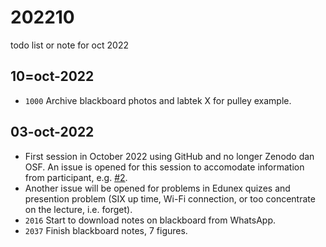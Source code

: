 # 202210
todo list or note for oct 2022


## 10=oct-2022
+ `1000` Archive blackboard photos and labtek X for pulley example.


## 03-oct-2022
+ First session in October 2022 using GitHub and no longer Zenodo dan OSF. An issue is opened for this session to accomodate information from participant, e.g. [#2](https://github.com/dudung/fi1101-04-2022-1/issues/2).
+ Another issue will be opened for problems in Edunex quizes and presention problem (SIX up time, Wi-Fi connection, or too concentrate on the lecture, i.e. forget).
+ `2016` Start to download notes on blackboard from WhatsApp.
+ `2037` Finish blackboard notes, 7 figures.